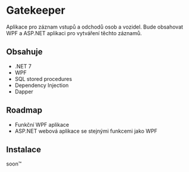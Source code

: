 # Gatekeeper

Aplikace pro záznam vstupů a odchodů osob a vozidel. Bude obsahovat WPF a ASP.NET aplikaci pro vytváření těchto záznamů.



## Obsahuje

- .NET 7
- WPF
- SQL stored procedures
- Dependency Injection
- Dapper


## Roadmap

- Funkční WPF aplikace
- ASP.NET webová aplikace se stejnými funkcemi jako WPF


## Instalace

soon™
